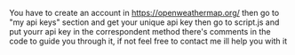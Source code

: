 You have to create an account in https://openweathermap.org/ then go to "my api keys" section and get your unique api key then go to script.js and put yourr api key in the correspondent method 
there's comments in the code to guide you through it, if not feel free to contact me ill help you with it

